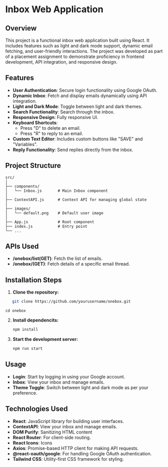 # **Inbox Web Application**

## **Overview**

This project is a functional inbox web application built using React. It includes features such as light and dark mode support, dynamic email fetching, and user-friendly interactions. The project was developed as part of a placement assignment to demonstrate proficiency in frontend development, API integration, and responsive design.

## **Features**

- **User Authentication**: Secure login functionality using Google OAuth.
- **Dynamic Inbox**: Fetch and display emails dynamically using API integration.
- **Light and Dark Mode**: Toggle between light and dark themes.
- **Search Functionality**: Search through the inbox.
- **Responsive Design**: Fully responsive UI.
- **Keyboard Shortcuts**: 
  - Press "D" to delete an email.
  - Press "R" to reply to an email.
- **Custom Text Editor**: Includes custom buttons like "SAVE" and "Variables".
- **Reply Functionality**: Send replies directly from the inbox.

## **Project Structure**

```plaintext
src/
│
├── components/
│   └── Inbox.js       # Main Inbox component
│
├── ContextAPI.js      # Context API for managing global state
│
├── images/
│   └── default.png    # Default user image
│
├── App.js             # Root component
├── index.js           # Entry point
└── ...
```

## **APIs Used**

- **/onebox/list(GET)**: Fetch the list of emails.
- **/onebox/(GET)**: Fetch details of a specific email thread.

## **Installation Steps**

1. **Clone the repository:**

```bash
   git clone https://github.com/yourusername/onebox.git
   ```

   ```
   cd onebox
   ```

2. **Install dependencits:**
   ```bash
   npm install
   ```

3. **Start the development server:**
   ```bash
   npm run start
   ```

## **Usage**

- **Login**: Start by logging in using your Google account.
- **Inbox**: View your inbox and manage emails.
- **Theme Toggle**: Switch between light and dark mode as per your preference.

## **Technologies Used**

- **React**: JavaScript library for building user interfaces.
- **ContextAPI**: View your inbox and manage emails.
- **DOM Purify**: Sanitizing HTML content
- **React Router**: For client-side routing.
- **React Icons**: Icons
- **Axios**: Promise-based HTTP client for making API requests.
- **@react-oauth/google**: For handling Google OAuth authentication.
- **Tailwind CSS**: Utility-first CSS framework for styling.